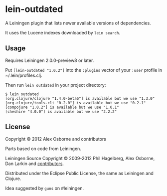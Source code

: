 # lein-outdated

A Leiningen plugin that lists newer available versions of dependencies.

It uses the Lucene indexes downloaded by `lein search`.

## Usage

Requires Leiningen 2.0.0-preview8 or later.

Put `[lein-outdated "1.0.2"]` into the `:plugins` vector of your
`:user` profile in ~/.lein/profiles.clj.

Then run `lein outdated` in your project directory:

    $ lein outdated
    [org.clojure/clojure "1.4.0-beta6"] is available but we use "1.3.0"
    [org.clojure/tools.cli "0.2.0"] is available but we use "0.2.1"
    [compojure "1.0.2"] is available but we use "1.0.1"
    [cheshire "4.0.0"] is available but we use "2.2.2"

## License

Copyright © 2012 Alex Osborne and contributors

Parts based on code from Leiningen.

Leiningen Source Copyright © 2009-2012 Phil Hagelberg, Alex Osborne, Dan Larkin and [contributors](https://github.com/technomancy/leiningen/contributors). 

Distributed under the Eclipse Public License, the same as Leiningen and Clojure.

Idea suggested by `guns` on #leiningen.
